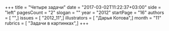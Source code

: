 +++
title = "Четыре задачи"
date = "2017-03-02T11:22:37+03:00"
side = "left"
pagesCount = "2"
slogan = ""
year = "2012"
startPage = "16"
authors = [ "",]
issues = [ "2012_11",]
illustrators = [ "Дарья Котова",]
month = "11"
rubrics = [ "Задачи в картинках",]
+++
